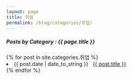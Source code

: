 ```yaml
---
layout: page
title: 취업
permalink: /blog/categories/취업/
---
```


<h5> Posts by Category : {{ page.title }} </h5>

<div class="card">
{% for post in site.categories.취업 %}
 <li class="category-posts"><span>{{ post.date | date_to_string }}</span> &nbsp; <a href="{{ post.url }}">{{ post.title }}</a></li>
{% endfor %}
</div>
